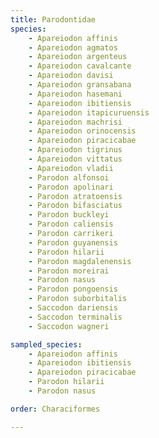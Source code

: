 ```yaml
---
title: Parodontidae
species:
    - Apareiodon affinis
    - Apareiodon agmatos
    - Apareiodon argenteus
    - Apareiodon cavalcante
    - Apareiodon davisi
    - Apareiodon gransabana
    - Apareiodon hasemani
    - Apareiodon ibitiensis
    - Apareiodon itapicuruensis
    - Apareiodon machrisi
    - Apareiodon orinocensis
    - Apareiodon piracicabae
    - Apareiodon tigrinus
    - Apareiodon vittatus
    - Apareiodon vladii
    - Parodon alfonsoi
    - Parodon apolinari
    - Parodon atratoensis
    - Parodon bifasciatus
    - Parodon buckleyi
    - Parodon caliensis
    - Parodon carrikeri
    - Parodon guyanensis
    - Parodon hilarii
    - Parodon magdalenensis
    - Parodon moreirai
    - Parodon nasus
    - Parodon pongoensis
    - Parodon suborbitalis
    - Saccodon dariensis
    - Saccodon terminalis
    - Saccodon wagneri

sampled_species:
    - Apareiodon affinis
    - Apareiodon ibitiensis
    - Apareiodon piracicabae
    - Parodon hilarii
    - Parodon nasus

order: Characiformes

---
```

